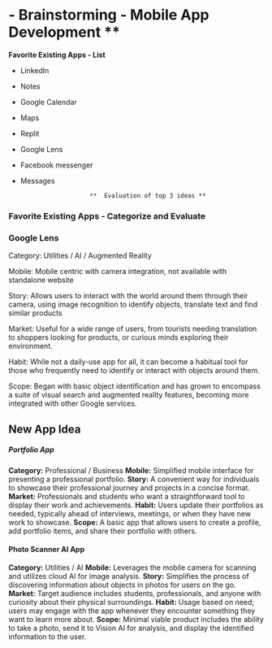 # - Brainstorming - Mobile App Development **

**Favorite Existing Apps - List**

- LinkedIn
- Notes
- Google Calendar
- Maps
- Replit
- Google Lens
- Facebook messenger
- Messages
 
 
                         **  Evaluation of top 3 ideas **
 
### Favorite Existing Apps - Categorize and Evaluate
### Google Lens
Category: Utilities / AI / Augmented Reality

Mobile: Mobile centric with camera integration, not available with standalone website

Story: Allows users to interact  with the world around them through their camera, using image recognition to identify objects, translate text and find similar products

Market: Useful for a wide range of users, from tourists needing translation to shoppers looking for products, or curious minds exploring their environment.

Habit: While not a daily-use app for all, it can become a habitual tool for those who frequently need to identify or interact with objects around them.

Scope: Began with basic object identification and has grown to encompass a suite of visual search and augmented reality features, becoming more integrated with other Google services.


## New App Idea
##### Portfolio App
**Category:** Professional / Business
**Mobile:** Simplified mobile interface for presenting a professional portfolio.
**Story:** A convenient way for individuals to showcase their professional journey and projects in a concise format.
**Market:** Professionals and students who want a straightforward tool to display their work and achievements.
**Habit:** Users update their portfolios as needed, typically ahead of interviews, meetings, or when they have new work to showcase.
**Scope:** A basic app that allows users to create a profile, add portfolio items, and share their portfolio with others.


#### Photo Scanner AI App
**Category:** Utilities / AI
**Mobile:** Leverages the mobile camera for scanning and utilizes cloud AI for image analysis.
**Story:** Simplifies the process of discovering information about objects in photos for users on the go.
**Market:** Target audience includes students, professionals, and anyone with curiosity about their physical surroundings.
**Habit:** Usage based on need; users may engage with the app whenever they encounter something they want to learn more about.
**Scope:** Minimal viable product includes the ability to take a photo, send it to Vision AI for analysis, and display the identified information to the user.

